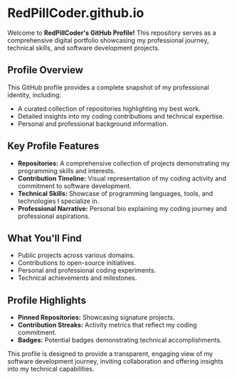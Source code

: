 # RedPillCoder.github.io

Welcome to **RedPillCoder's GitHub Profile!** This repository serves as a comprehensive digital portfolio showcasing my professional journey, technical skills, and software development projects.

## Profile Overview

This GitHub profile provides a complete snapshot of my professional identity, including:

- A curated collection of repositories highlighting my best work.
- Detailed insights into my coding contributions and technical expertise.
- Personal and professional background information.

## Key Profile Features

- **Repositories:** A comprehensive collection of projects demonstrating my programming skills and interests.
- **Contribution Timeline:** Visual representation of my coding activity and commitment to software development.
- **Technical Skills:** Showcase of programming languages, tools, and technologies I specialize in.
- **Professional Narrative:** Personal bio explaining my coding journey and professional aspirations.

## What You'll Find

- Public projects across various domains.
- Contributions to open-source initiatives.
- Personal and professional coding experiments.
- Technical achievements and milestones.

## Profile Highlights

- **Pinned Repositories:** Showcasing signature projects.
- **Contribution Streaks:** Activity metrics that reflect my coding commitment.
- **Badges:** Potential badges demonstrating technical accomplishments.

This profile is designed to provide a transparent, engaging view of my software development journey, inviting collaboration and offering insights into my technical capabilities.
